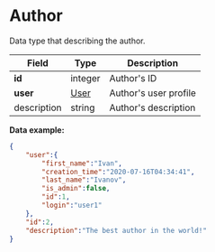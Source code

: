 # Author

Data type that describing the author.

Field | Type |Description
---------- | ------------- | ---------
__id__ | integer | Author's ID
__user__ | [User](docs/types/user.md) | Author's user profile
description |string | Author's description



**Data example:**

```json
{
    "user":{
        "first_name":"Ivan",
        "creation_time":"2020-07-16T04:34:41",
        "last_name":"Ivanov",
        "is_admin":false,
        "id":1,
        "login":"user1"
    },
    "id":2,
    "description":"The best author in the world!"
}
```
